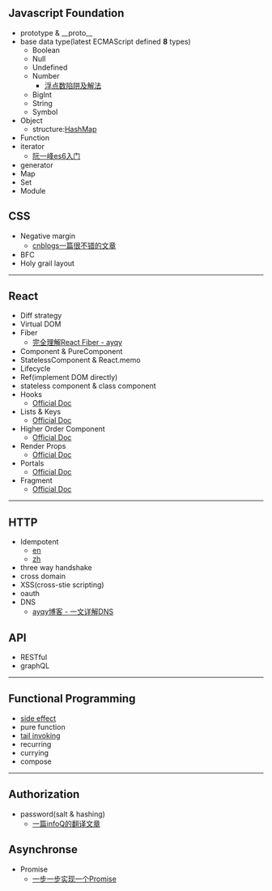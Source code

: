 ## Javascript Foundation
  - prototype & \_\_proto\_\_
  - base data type(latest ECMAScript defined **8** types)
    - Boolean
    - Null
    - Undefined
    - Number
      - [浮点数陷阱及解法](https://github.com/camsong/blog/issues/9)
    - BigInt
    - String
    - Symbol
  - Object
    - structure:[HashMap](https://plushunter.github.io/2017/07/25/%E6%95%B0%E6%8D%AE%E7%BB%93%E6%9E%84%E4%B8%8E%E7%AE%97%E6%B3%95%EF%BC%8811%EF%BC%89%EF%BC%9A%E5%93%88%E5%B8%8C%E8%A1%A8/)
  - Function
  - iterator
    - [阮一峰es6入门](http://es6.ruanyifeng.com/#docs/iterator)
  - generator
  - Map
  - Set
  - Module

## CSS
  - Negative margin
    - [cnblogs一篇很不错的文章](https://www.cnblogs.com/LiveWithIt/p/6024864.html#commentform)
  - BFC
  - Holy grail layout

---
## React
  - Diff strategy
  - Virtual DOM
  - Fiber
    - [完全理解React Fiber - ayqy](http://www.ayqy.net/blog/dive-into-react-fiber/)
  - Component & PureComponent
  - StatelessComponent & React.memo
  - Lifecycle
  - Ref(implement DOM directly)
  - stateless component & class component
  - Hooks
    - [Official Doc](https://reactjs.org/docs/hooks-intro.html)
  - Lists & Keys
    - [Official Doc](https://reactjs.org/docs/lists-and-keys.html)
  - Higher Order Component
    - [Official Doc](https://reactjs.org/docs/higher-order-components.html)
  - Render Props
    - [Official Doc](https://reactjs.org/docs/render-props.html)
  - Portals
    - [Official Doc](https://reactjs.org/docs/portals.html)
  - Fragment
    - [Official Doc](https://reactjs.org/docs/fragments.html)
---
## HTTP
  - Idempotent
    - [en](https://developer.mozilla.org/en-US/docs/Glossary/Idempotent)
    - [zh](https://developer.mozilla.org/zh-CN/docs/Glossary/%E5%B9%82%E7%AD%89)
  - three way handshake
  - cross domain
  - XSS(cross-stie scripting)
  - oauth
  - DNS
    - [ayqy博客 - 一文详解DNS](https://mp.weixin.qq.com/s/0YKV9E4rd77Wc7U4XJmWEQ)
## API
  - RESTful
  - graphQL
---
## Functional Programming
  - [side effect](./source/functional_programming/side_effect.md)
  - pure function
  - [tail invoking](https://juejin.im/entry/592e8a2d0ce463006b510b34)
  - recurring
  - currying
  - compose
---

## Authorization
  - password(salt & hashing)
    - [一篇infoQ的翻译文章](https://www.infoq.cn/article/how-to-encrypt-the-user-password-correctly)

## Asynchronse
  - Promise
    - [一步一步实现一个Promise](https://juejin.im/post/5c6ad98e6fb9a049d51a0f5e)
